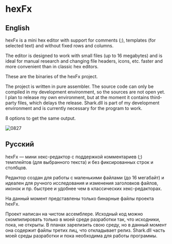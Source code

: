 # hexFx

## English

hexFx is a mini hex editor with support for comments (;), templates (for selected text) and without fixed rows and columns.

The editor is designed to work with small files (up to 16 megabytes) and is ideal for manual research and changing file headers, icons, etc. faster and more convenient than in classic hex editors.

These are the binaries of the hexFx project.

The project is written in pure assembler. The source code can only be compiled in my development environment, so the sources are not open yet. I plan to release my own environment, but at the moment it contains third-party files, which delays the release. Shark.dll is part of my development environment and is currently necessary for the program to work.

8 options to get the same output.

![0827](https://github.com/user-attachments/assets/503dad64-a005-4e51-accf-5842f8a6a6c0)

## Русский

hexFx — мини хекс-редактор с поддержкой комментариев (;) темплейтов (для выбранного текста) и без фиксированных строк и столбцов.

Редактор создан для работы с маленькими файлами (до 16 мегабайт) и идеален для ручного исследования и изменения заголовков файлов,  иконок и пр. быстрее и удобнее чем в классических хекс-редакторах.

На данный момент представлены только бинарные файлы проекта hexFx.

Проект написан на чистом ассемблере. Исходный код можно скомпилировать только в моей среде разработки так, что исходники, пока, не открыты. В планах зарелизить свою среду, но в данный момент она содержит файлы третих лиц, что откладывает релиз. Shark.dll часть моей среды разработки и пока необходима для работы программы.
